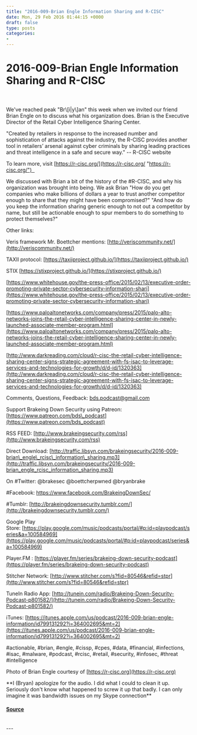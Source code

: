 ```yaml
---
title: "2016-009-Brian Engle Information Sharing and R-CISC"
date: Mon, 29 Feb 2016 01:44:15 +0000
draft: false
type: posts
categories: 
- 
---
```

# 2016-009-Brian Engle Information Sharing and R-CISC

<br/>

<br/>
We've reached peak "Br\[i|y\]an" this week when we invited our friend Brian Engle on to discuss what his organization does. Brian is the Executive Director of the Retail Cyber Intelligence Sharing Center. 

"Created by retailers in response to the increased number and sophistication of attacks against the industry, the R-CISC provides another tool in retailers’ arsenal against cyber criminals by sharing leading practices and threat intelligence in a safe and secure way." -- R-CISC website

To learn more, visit [https://r-cisc.org/](https://r-cisc.org/ "https://r-cisc.org/")  

We discussed with Brian a bit of the history of the #R-CISC, and why his organization was brought into being. We ask Brian "How do you get companies who make billions of dollars a year to trust another competitor enough to share that they might have been compromised?" "And how do you keep the information sharing generic enough to not out a competitor by name, but still be actionable enough to spur members to do something to protect themselves?"

Other links:

Veris framework Mr. Boettcher mentions: [http://veriscommunity.net/](http://veriscommunity.net/)

TAXII protocol: [https://taxiiproject.github.io/](https://taxiiproject.github.io/)

STIX [https://stixproject.github.io/](https://stixproject.github.io/)

[https://www.whitehouse.gov/the-press-office/2015/02/13/executive-order-promoting-private-sector-cybersecurity-information-shari](https://www.whitehouse.gov/the-press-office/2015/02/13/executive-order-promoting-private-sector-cybersecurity-information-shari)

[https://www.paloaltonetworks.com/company/press/2015/palo-alto-networks-joins-the-retail-cyber-intelligence-sharing-center-in-newly-launched-associate-member-program.html](https://www.paloaltonetworks.com/company/press/2015/palo-alto-networks-joins-the-retail-cyber-intelligence-sharing-center-in-newly-launched-associate-member-program.html)

[http://www.darkreading.com/cloud/r-cisc-the-retail-cyber-intelligence-sharing-center-signs-strategic-agreement-with-fs-isac-to-leverage-services-and-technologies-for-growth/d/d-id/1320363](http://www.darkreading.com/cloud/r-cisc-the-retail-cyber-intelligence-sharing-center-signs-strategic-agreement-with-fs-isac-to-leverage-services-and-technologies-for-growth/d/d-id/1320363)

Comments, Questions, Feedback: [bds.podcast@gmail.com](mailto:bds.podcast@gmail.com)

Support Brakeing Down Security using Patreon: [https://www.patreon.com/bds\_podcast](https://www.patreon.com/bds_podcast)

RSS FEED: [http://www.brakeingsecurity.com/rss](http://www.brakeingsecurity.com/rss)

Direct Download: [http://traffic.libsyn.com/brakeingsecurity/2016-009-brian\_engle\_rcisc\_information\_sharing.mp3](http://traffic.libsyn.com/brakeingsecurity/2016-009-brian_engle_rcisc_information_sharing.mp3)

On #Twitter: @brakesec @boettcherpwned @bryanbrake

#Facebook: https://www.facebook.com/BrakeingDownSec/

#Tumblr: [http://brakeingdownsecurity.tumblr.com/](http://brakeingdownsecurity.tumblr.com/)

Google Play Store: [https://play.google.com/music/podcasts/portal/#p:id=playpodcast/series&a=100584969](https://play.google.com/music/podcasts/portal/#p:id=playpodcast/series&a=100584969)

Player.FM : [https://player.fm/series/brakeing-down-security-podcast](https://player.fm/series/brakeing-down-security-podcast)

Stitcher Network: [http://www.stitcher.com/s?fid=80546&refid=stpr](http://www.stitcher.com/s?fid=80546&refid=stpr)

TuneIn Radio App: [http://tunein.com/radio/Brakeing-Down-Security-Podcast-p801582/](http://tunein.com/radio/Brakeing-Down-Security-Podcast-p801582/)

iTunes: [https://itunes.apple.com/us/podcast/2016-009-brian-engle-information/id799131292?i=364002695&mt=2](https://itunes.apple.com/us/podcast/2016-009-brian-engle-information/id799131292?i=364002695&mt=2)

#actionable, #brian, #engle, #cissp, #cpes, #data, #financial, #infections, #isac, #malware, #podcast, #rcisc, #retail, #security, #infosec, #threat #intelligence

Photo of Brian Engle courtesy of [https://r-cisc.org](https://r-cisc.org)

\*\*I (Bryan) apologize for the audio. I did what I could to clean it up. Seriously don't know what happened to screw it up that badly. I can only imagine it was bandwidth issues on my Skype connection\*\*

#### [Source](http://brakeingsecurity.com/2016-009-brian-engle-information-sharing-and-r-cisc)

<br/>
---
